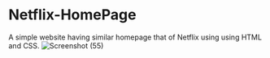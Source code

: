 # Netflix-HomePage
A simple website having similar homepage that of Netflix using using HTML and CSS.
![Screenshot (55)](https://github.com/Shubhi-Agrawal/Netflix-HomePage/assets/143393794/44a8d449-a97d-4bcf-9d76-98b56f9fed17)
